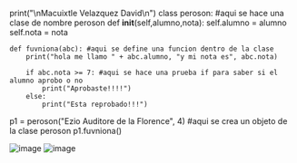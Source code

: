 print("\nMacuixtle Velazquez David\n")
class peroson: #aqui se hace una clase de nombre peroson
    def __init__(self,alumno,nota):
        self.alumno = alumno
        self.nota = nota

    def fuvniona(abc): #aqui se define una funcion dentro de la clase
        print("hola me llamo " + abc.alumno, "y mi nota es", abc.nota)

        if abc.nota >= 7: #aqui se hace una prueba if para saber si el alumno aprobo o no
            print("Aprobaste!!!!")
        else:
            print("Esta reprobado!!!")

p1 = peroson("Ezio Auditore de la Florence", 4) #aqui se crea un objeto de la clase peroson
p1.fuvniona()

![image](https://github.com/user-attachments/assets/b7879330-b937-4dc8-8b5a-1d58ab6a45a7)
![image](https://github.com/user-attachments/assets/1929fe3b-1549-49d6-8746-dd90aec845d2)
